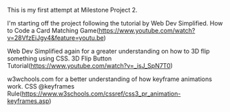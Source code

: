This is my first attempt at Milestone Project 2.

I'm starting off the project following the tutorial by Web Dev Simplified.
How to Code a Card Matching Game(https://www.youtube.com/watch?v=28VfzEiJgy4&feature=youtu.be)

Web Dev Simplified again for a greater understanding on how to 3D flip something using CSS.
3D Flip Button Tutorial(https://www.youtube.com/watch?v=_isJ_SpN7T0)

w3wchools.com for a better understanding of how keyframe animations work.
CSS @keyframes Rule(https://www.w3schools.com/cssref/css3_pr_animation-keyframes.asp)